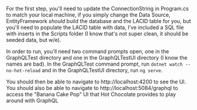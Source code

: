 For the first step, you'll need to update the ConnectionString in Program.cs to match your local machine, if you simply change the Data Source, EntityFramework _should_ build the database and the LACID table for you, but you'll need to populate the LACID table with data, I've included a SQL file with inserts in the Scripts folder (I know that's not super clean, it should be seeded data, but w/e).

In order to run, you'll need two command prompts open, one in the GraphQLTest directory and one in the GraphQLTestUI directory (I know the names are bad). In the GraphQLTest command prompt, run `dotnet watch --no-hot-reload` and in the GraphQLTestUI directory, run `ng serve`.

You should then be able to navigate to http://localhost:4200 to see the UI. You should also be able to navigate to http://localhost:5084/graphql to access the "Banana Cake Pop" UI that Hot Chocolate provides to play around with GraphQL
